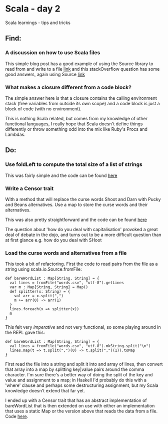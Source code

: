 # Scala - day 2
Scala learnings - tips and tricks

## Find:
### A discussion on how to use Scala files
This simple blog post has a good example of using the Source library to read from and write to a file [link](http://alvinalexander.com/scala/scala-how-open-read-files-scala-examples) and this stackOverflow question has some good answers, again using Source [link](http://stackoverflow.com/questions/1284423/read-entire-file-in-scala)

### What makes a closure different from a code block?
The simple answer here is that a closure contains the calling environment stack (free variables from outside its own scope) and a code block is just a block of code (with no environment). 

This is nothing Scala related, but comes from my knowledge of other functional languages, I really hope that Scala doesn't define things differently or throw something odd into the mix like Ruby's Procs and Lambdas.

## Do:
### Use foldLeft to compute the total size of a list of strings
This was fairly simple and the code can be found [here](https://github.com/sleepyfox/7L7W-Scala/tree/master/day2/text-sizer)

### Write a Censor trait
With a method that will replace the curse words Shoot and Darn with Pucky and Beans alternatives. Use a map to store the curse words and their alternatives.

This was also pretty straightforward and the code can be found [here](https://github.com/sleepyfox/7L7W-Scala/blob/2126c16af2c1da7a93d10351f6f379a1d4345ad0/day2/censor/src/test/scala/TestCensor.scala) 

The question about 'how do you deal with capitalisation' provoked a great deal of debate in the dojo, and turns out to be a more difficult question than at first glance e.g. how do you deal with SHoot 

### Load the curse words and alternatives from a file
This took a bit of refactoring. First the code to read pairs from the file as a string using scala.io.Source.fromFile: 
  
	def bareWordList : Map[String, String] = {
	  val lines = fromFile("words.csv", "utf-8").getLines
	  var m : Map[String, String] = Map()
	  def splitter(x: String) = {
	    val arr = x.split(",") 
	    m += arr(0) -> arr(1)
	  }
	  lines.foreach(x => splitter(x))
	  m
	}

This felt very *imperative* and not very functional, so some playing around in the REPL gave this:

	def bareWordList : Map[String, String] = {
	  val lines = fromFile("words.csv", "utf-8").mkString.split("\n")
	  lines.map(t => t.split(",")(0) -> t.split(",")(1)).toMap
	}

First read the file into a string and split it into and array of lines, then convert that array into a map by splitting key|value pairs around the comma character. I'm sure there's a better way of doing the split of the key and value and assignment to a map; in Haskell I'd probably do this with a 'where' clause and perhaps some destructuring assignment, but my Scala knowledge doesn't extend that far yet.

I ended up with a Censor trait that has an abstract implementation of bareWordList that is then extended on use with either an implementation that uses a static Map or the version above that reads the data from a file. Code [here](https://github.com/sleepyfox/7L7W-Scala/blob/master/day2/censor/src/test/scala/TestCensor.scala).

